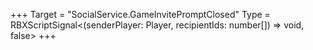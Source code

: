 +++
Target = "SocialService.GameInvitePromptClosed"
Type = RBXScriptSignal<(senderPlayer: Player, recipientIds: number[]) => void, false>
+++
